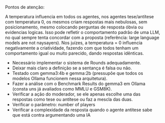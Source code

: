 Pontos de atenção: 

A temperatura influencia em todos os agentes, nos agentes tese/antítese com temperatura 0, os mesmos criam respostas mais nebulosas, sem posicionamento, mesmo colocando perguntas de resposta óbvia ou evidencias logicas. Isso pode refletir o comportamento padrão de uma LLM, no qual sempre tenta concordar com a proposta (referência: large language models are not naysayers). Nos juízes, a temperatura = 0 influencia negativamente a criatividade, fazendo com que todos tenham um comportamento igual ou muito parecido, dando respostas idênticas.

- Necessário implementar o sistema de Rounds adequadamente.
- Deixar mais claro a definição se a sentança é falsa ou não.
- Testado com gemma3:4b e gemma:2b (pressupôe que todos os modelos Ollama funcionem nessa arquitetura).
- Fazer a análise com o Benchmark Results do gemma3 em Ollama (consta uns já avaliados como MMLU e GSM8K).
- Verificar a ação do moderador, se ele apenas escolhe uma das respostas como tese ou antítese ou faz a mescla das duas. 
- Verificar o parâmetro: number of players
- Verificar a complexidade da resposta quando o agente antitese sabe que está contra argumentando uma IA
